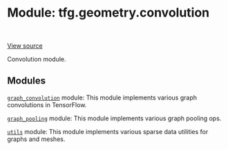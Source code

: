 <div itemscope itemtype="http://developers.google.com/ReferenceObject">
<meta itemprop="name" content="tfg.geometry.convolution" />
<meta itemprop="path" content="Stable" />
</div>

# Module: tfg.geometry.convolution

<!-- Insert buttons and diff -->

<table class="tfo-notebook-buttons tfo-api" align="left">
</table>

<a target="_blank" href="https://github.com/tensorflow/graphics/blob/master/tensorflow_graphics/geometry/convolution/__init__.py">View source</a>



Convolution module.



## Modules

[`graph_convolution`](../../tfg/geometry/convolution/graph_convolution.md) module: This module implements various graph convolutions in TensorFlow.

[`graph_pooling`](../../tfg/geometry/convolution/graph_pooling.md) module: This module implements various graph pooling ops.

[`utils`](../../tfg/geometry/convolution/utils.md) module: This module implements various sparse data utilities for graphs and meshes.

